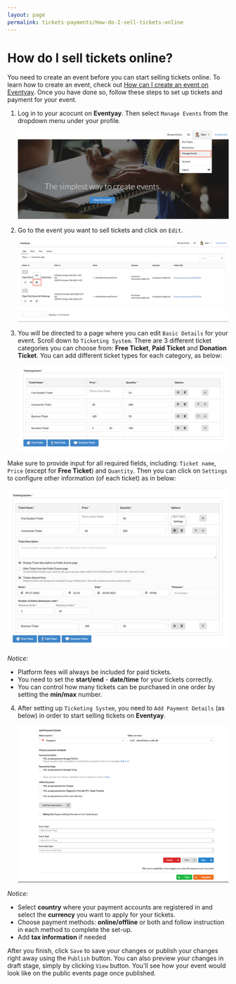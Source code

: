 ```yaml
---
layout: page
permalink: tickets-payments/How-do-I-sell-tickets-online
---
```

# How do I sell tickets online?

You need to create an event before you can start selling tickets online. To learn how to create an event, check out [How can I create an event on Eventyay](http://support.eventyay.com/event-setup/How-can-I-create-an-event.html). Once you have done so, follow these steps to set up tickets and payment for your event. 

1. Log in to your acocunt on **Eventyay**. Then select `Manage Events` from the dropdown menu under your profile. 





    ![Sell tickets online](../images/How-do-I-sell-tickets-online-1.png)

2. Go to the event you want to sell tickets and click on `Edit`.





    ![Sell tickets online](../images/How-do-I-sell-tickets-online-2.png)

3. You will be directed to a page where you can edit `Basic Details` for your event. Scroll down to `Ticketing System`. There are 3 different ticket categories you can choose from: **Free Ticket**, **Paid Ticket** and **Donation Ticket**. You can add different ticket types for each category, as below: 




    ![Sell tickets online](../images/How-do-I-sell-tickets-online-4.png)

Make sure to provide input for all required fields, including: `Ticket name`, `Price` (except for **Free Ticket**) and `Quantity`. Then you can click on `Settings` to configure other information (of each ticket) as in below: 

![Sell tickets online](../images/How-do-I-sell-tickets-online-5.png)

*Notice:* 

- Platform fees will always be included for paid tickets. 
- You need to set the **start/end** - **date/time** for your tickets correctly. 
- You can control how many tickets can be purchased in one order by setting the **min/max** number. 




4. After setting up `Ticketing System`, you need to `Add Payment Details` (as below) in order to start selling tickets on **Eventyay**. 




    ![Sell tickets online](../images/How-do-I-sell-tickets-online-6.png)

*Notice:* 
- Select **country** where your payment accounts are registered in and select the **currency** you want to apply for your tickets.
- Choose payment methods: **online/offline** or both and follow instruction in each method to complete the set-up.
- Add **tax information** if needed 

After you finish, click `Save` to save your changes or publish your changes right away using the `Publish` button. You can also preview your changes in draft stage, simply by clicking `View` button. You'll see how your event would look like on the public events page once published.
